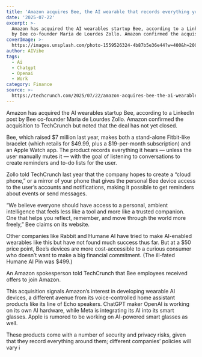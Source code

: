 ```yaml
---
title: 'Amazon acquires Bee, the AI wearable that records everything you say'
date: '2025-07-22'
excerpt: >-
  Amazon has acquired the AI wearables startup Bee, according to a LinkedIn post
  by Bee co-founder Maria de Lourdes Zollo. Amazon confirmed the acquisit...
coverImage: >-
  https://images.unsplash.com/photo-1559526324-4b87b5e36e44?w=400&h=200&fit=crop&auto=format
author: AIVibe
tags:
  - Ai
  - Chatgpt
  - Openai
  - Work
category: Finance
source: >-
  https://techcrunch.com/2025/07/22/amazon-acquires-bee-the-ai-wearable-that-records-everything-you-say/
---
```

Amazon has acquired the AI wearables startup Bee, according to a LinkedIn post by Bee co-founder Maria de Lourdes Zollo. Amazon confirmed the acquisition to TechCrunch but noted that the deal has not yet closed.

Bee, which raised $7 million last year, makes both a stand-alone Fitbit-like bracelet (which retails for $49.99, plus a $19-per-month subscription) and an Apple Watch app. The product records everything it hears — unless the user manually mutes it — with the goal of listening to conversations to create reminders and to-do lists for the user.


	
	




	
	



Zollo told TechCrunch last year that the company hopes to create a “cloud phone,” or a mirror of your phone that gives the personal Bee device access to the user’s accounts and notifications, making it possible to get reminders about events or send messages.

“We believe everyone should have access to a personal, ambient intelligence that feels less like a tool and more like a trusted companion. One that helps you reflect, remember, and move through the world more freely,” Bee claims on its website.

Other companies like Rabbit and Humane AI have tried to make AI-enabled wearables like this but have not found much success thus far. But at a $50 price point, Bee’s devices are more cost-accessible to a curious consumer who doesn’t want to make a big financial commitment. (The ill-fated Humane AI Pin was $499.)

An Amazon spokesperson told TechCrunch that Bee employees received offers to join Amazon.

This acquisition signals Amazon’s interest in developing wearable AI devices, a different avenue from its voice-controlled home assistant products like its line of Echo speakers. ChatGPT maker OpenAI is working on its own AI hardware, while Meta is integrating its AI into its smart glasses. Apple is rumored to be working on AI-powered smart glasses as well.

These products come with a number of security and privacy risks, given that they record everything around them; different companies’ policies will vary i
